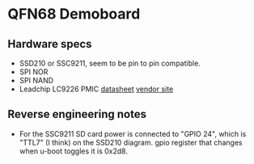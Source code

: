 # QFN68 Demoboard

## Hardware specs

- SSD210 or SSC9211, seem to be pin to pin compatible.
- SPI NOR
- SPI NAND
- Leadchip LC9226 PMIC [datasheet](LC9226%20Datasheet%20V1.0.pdf) [vendor site](http://www.leadchip.com.cn/productinfo/442517.html)


## Reverse engineering notes

- For the SSC9211 SD card power is connected to "GPIO 24", which is "TTL7" (I think) on the SSD210 diagram.
  gpio register that changes when u-boot toggles it is 0x2d8.
   

